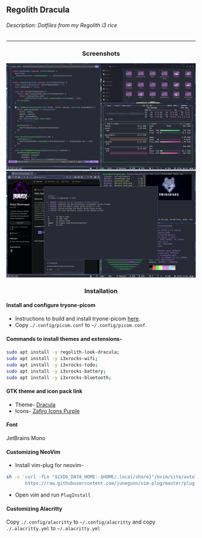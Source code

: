 ## Regolith Dracula

###### Description: Dotfiles from my Regolith i3 rice

---
<h3 align="center"> Screenshots </h3>
<p align="center">
       <img src="./screenshots/ss1.png" />
       <img src="./screenshots/ss2.png" />
</p>

<h3 align="center"> Installation </h3>


#### Install and configure tryone-picom
- Instructions to build and install tryone-picom [here](https://github.com/tryone144/picom/tree/feature/dual_kawase).
- Copy `./.config/picom.conf` to `~/.config/picom.conf`.


#### Commands to install themes and extensions-
```bash
sudo apt install -y regolith-look-dracula;
sudo apt install -y i3xrocks-wifi;
sudo apt install -y i3xrocks-todo;
sudo apt install -y i3xrocks-battery;
sudo apt install -y i3xrocks-bluetooth;
```

#### GTK theme and icon pack link
- Theme- [Dracula](https://draculatheme.com/gtk)
- Icons- [Zafiro Icons Purple](https://www.gnome-look.org/p/1209330/)

#### Font
JetBrains Mono

#### Customizing NeoVim
- Install vim-plug for neovim-
```bash
sh -c 'curl -fLo "${XDG_DATA_HOME:-$HOME/.local/share}"/nvim/site/autoload/plug.vim --create-dirs \
       https://raw.githubusercontent.com/junegunn/vim-plug/master/plug.vim'
```
- Open vim and run `PlugInstall`

#### Customizing Alacritty
Copy `./.config/alacritty` to `~/.config/alacritty` and copy `./.alacritty.yml` to `~/.alacritty.yml`
